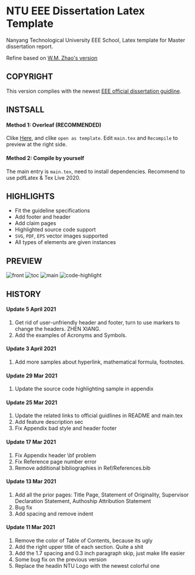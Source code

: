 # NTU EEE Dissertation Latex Template
Nanyang Technological University EEE School, Latex template for Master dissertation report.

Refine based on [W.M. Zhao's version](https://www.overleaf.com/latex/templates/ntu-master-dissertation/ngnhrrwryccv)

## COPYRIGHT

This version complies with the newest [EEE official dissertation guidline](http://www.eee.ntu.edu.sg/programmes/CurrentStudents/Graduate_Coursework/mscProg/disHome/Pages/home.aspx).


## INSTSALL
#### Method 1: Overleaf (RECOMMENDED)

Clike [Here](https://www.overleaf.com/latex/templates/ntu-eee-msc-dissertation-report-template/kdgfhzffjrvh), and clike `open as template`. Edit `main.tex` and `Recompile` to preview at the right side.

#### Method 2: Compile by yourself

The main entry is `main.tex`, need to install dependencies. Recommend to use pdfLatex & Tex Live 2020.

## HIGHLIGHTS

- Fit the guideline specifications
- Add footer and header
- Add claim pages
- Highlighted source code support
- `SVG`, `PDF`, `EPS` vector images supported
- All types of elements are given instances

## PREVIEW
![front](https://user-images.githubusercontent.com/19631039/113473112-21549d80-949a-11eb-91f5-0fa559c116bc.png)
![toc](https://user-images.githubusercontent.com/19631039/113473115-24e82480-949a-11eb-946e-9071f701163c.png)
![main](https://user-images.githubusercontent.com/19631039/113473116-26b1e800-949a-11eb-83ae-bffec88c2260.png)
![code-highlight](https://user-images.githubusercontent.com/19631039/113473120-29144200-949a-11eb-9e0d-5a69f2f41be5.png)


## HISTORY

#### Update 5 April 2021

1. Get rid of user-unfriendly header and footer, turn to use markers to change the headers. ZHEN XIANG.
2. Add the examples of Acronyms and Symbols.

#### Update 3 April 2021

1. Add more samples about hyperlink, mathematical formula, footnotes.

#### Update 29 Mar 2021

1. Update the source code highlighting sample in appendix

#### Update 25 Mar 2021

1. Update the related links to official guidlines in README and main.tex
2. Add feature description sec
3. Fix Appendix bad style and header footer

#### Update 17 Mar 2021

1. Fix Appendix header \bf problem
2. Fix Reference page number error
3. Remove additional bibliographies in Ref/References.bib

#### Update 13 Mar 2021

1. Add all the prior pages: Title Page, Statement of Originality, Supervisor Declaration Statement, Authoship Attribution Statement
2. Bug fix
3. Add spacing and remove indent

#### Update 11 Mar 2021

1. Remove the color of Table of Contents, because its ugly
2. Add the right upper title of each section. Quite a shit
3. Add the 1.7 spacing and 0.3 inch paragraph skip, just make life easier
4. Some bug fix on the previous version
5. Replace the headin NTU Logo with the newest colorful one
